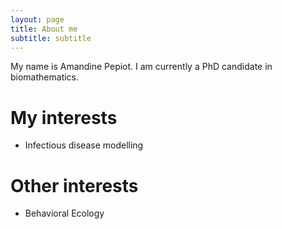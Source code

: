 ```yaml
---
layout: page
title: About me
subtitle: subtitle
---
```


My name is Amandine Pepiot. I am currently a PhD candidate in biomathematics.

# My interests
- Infectious disease modelling

# Other interests
- Behavioral Ecology




